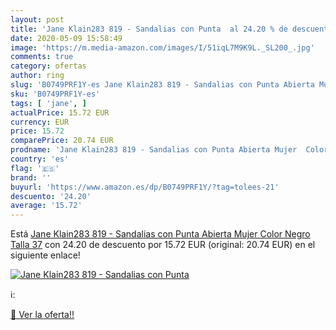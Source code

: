 ```yaml
---
layout: post
title: 'Jane Klain283 819 - Sandalias con Punta  al 24.20 % de descuento'
date: 2020-05-09 15:58:49
image: 'https://m.media-amazon.com/images/I/51iqL7M9K9L._SL200_.jpg'
comments: true
category: ofertas
author: ring
slug: 'B0749PRF1Y-es Jane Klain283 819 - Sandalias con Punta Abierta Mujer...'
sku: 'B0749PRF1Y-es'
tags: [ 'jane', ]
actualPrice: 15.72 EUR
currency: EUR
price: 15.72
comparePrice: 20.74 EUR
prodname: 'Jane Klain283 819 - Sandalias con Punta Abierta Mujer  Color Negro  Talla 37'
country: 'es'
flag: '🇪🇸'
brand: ''
buyurl: 'https://www.amazon.es/dp/B0749PRF1Y/?tag=tolees-21'
descuento: '24.20'
average: '15.72'
---
```


Está [Jane Klain283 819 - Sandalias con Punta Abierta Mujer  Color Negro  Talla 37](https://www.amazon.es/dp/B0749PRF1Y/?tag=tolees-21) con 24.20 de descuento por 15.72 EUR (original: 20.74 EUR) en el siguiente enlace!

[![Jane Klain283 819 - Sandalias con Punta ](https://m.media-amazon.com/images/I/51iqL7M9K9L._SL200_.jpg)](https://www.amazon.es/dp/B0749PRF1Y/?tag=tolees-21)

ℹ️:


[🛒 Ver la oferta!!](https://www.amazon.es/dp/B0749PRF1Y/?tag=tolees-21)

